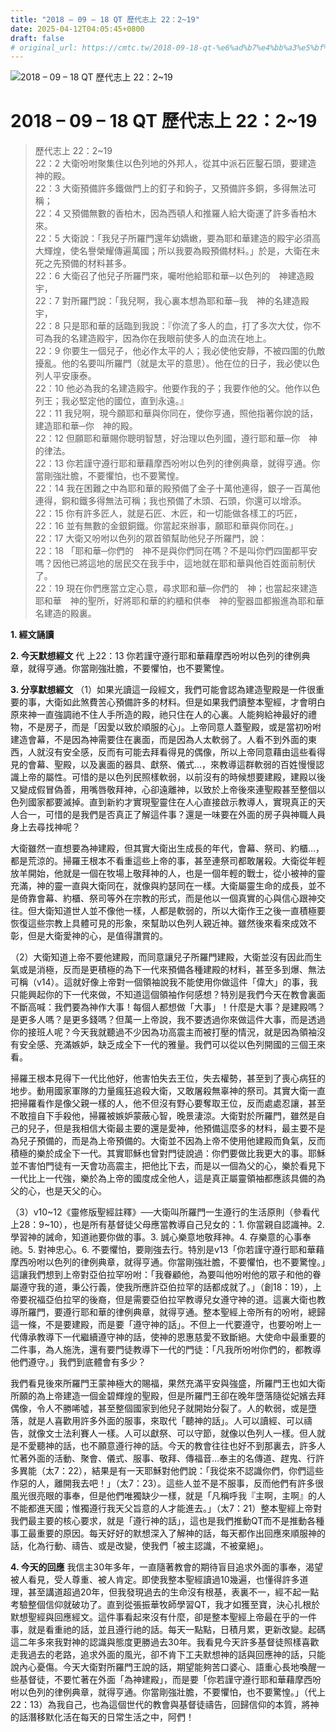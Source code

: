 ```yaml
---
title: "2018 – 09 – 18 QT 歷代志上 22：2~19"
date: 2025-04-12T04:05:45+0800
draft: false
# original_url: https://cmtc.tw/2018-09-18-qt-%e6%ad%b7%e4%bb%a3%e5%bf%97%e4%b8%8a-22%ef%bc%9a219
---
```


![2018 – 09 – 18 QT 歷代志上 22：2\~19](/images/qt.jpg   "2018 – 09 – 18 QT 歷代志上 22：2\~19")

# 2018 – 09 – 18 QT 歷代志上 22：2\~19

> 歷代志上 22：2\~19  
> 22：2 大衛吩咐聚集住以色列地的外邦人，從其中派石匠鑿石頭，要建造　神的殿。  
> 22：3 大衛預備許多鐵做門上的釘子和鉤子，又預備許多銅，多得無法可稱；  
> 22：4 又預備無數的香柏木，因為西頓人和推羅人給大衛運了許多香柏木來。  
> 22：5 大衛說：「我兒子所羅門還年幼嬌嫩，要為耶和華建造的殿宇必須高大輝煌，使名譽榮耀傳遍萬國；所以我要為殿預備材料。」於是，大衛在未死之先預備的材料甚多。  
> 22：6 大衛召了他兒子所羅門來，囑咐他給耶和華─以色列的　神建造殿宇，  
> 22：7 對所羅門說：「我兒啊，我心裏本想為耶和華─我　神的名建造殿宇，  
> 22：8 只是耶和華的話臨到我說：『你流了多人的血，打了多次大仗，你不可為我的名建造殿宇，因為你在我眼前使多人的血流在地上。  
> 22：9 你要生一個兒子，他必作太平的人；我必使他安靜，不被四圍的仇敵擾亂。他的名要叫所羅門（就是太平的意思）。他在位的日子，我必使以色列人平安康泰。  
> 22：10 他必為我的名建造殿宇。他要作我的子；我要作他的父。他作以色列王；我必堅定他的國位，直到永遠。』  
> 22：11 我兒啊，現今願耶和華與你同在，使你亨通，照他指著你說的話，建造耶和華─你　神的殿。  
> 22：12 但願耶和華賜你聰明智慧，好治理以色列國，遵行耶和華─你　神的律法。  
> 22：13 你若謹守遵行耶和華藉摩西吩咐以色列的律例典章，就得亨通。你當剛強壯膽，不要懼怕，也不要驚惶。  
> 22：14 我在困難之中為耶和華的殿預備了金子十萬他連得，銀子一百萬他連得，銅和鐵多得無法可稱；我也預備了木頭、石頭，你還可以增添。  
> 22：15 你有許多匠人，就是石匠、木匠，和一切能做各樣工的巧匠，  
> 22：16 並有無數的金銀銅鐵。你當起來辦事，願耶和華與你同在。」  
> 22：17 大衛又吩咐以色列的眾首領幫助他兒子所羅門，說：  
> 22：18 「耶和華─你們的　神不是與你們同在嗎？不是叫你們四圍都平安嗎？因他已將這地的居民交在我手中，這地就在耶和華與他百姓面前制伏了。  
> 22：19 現在你們應當立定心意，尋求耶和華─你們的　神；也當起來建造耶和華　神的聖所，好將耶和華的約櫃和供奉　神的聖器皿都搬進為耶和華名建造的殿裏。

**1. 經文誦讀**

**2.  今天默想經文**
代 上22：13 你若謹守遵行耶和華藉摩西吩咐以色列的律例典章，就得亨通。你當剛強壯膽，不要懼怕，也不要驚惶。

**3. 分享默想經文**
（1）如果光讀這一段經文，我們可能會認為建造聖殿是一件很重要的事，大衛如此煞費苦心預備許多的材料。但是如果我們讀整本聖經，才會明白原來神一直強調祂不住人手所造的殿，祂只住在人的心裏。人能夠給神最好的禮物，不是房子，而是「因愛以致於順服的心」。上帝同意人蓋聖殿，或是當初吩咐建造會幕，不是因為神需要住在裏面，而是因為人太軟弱了。人看不到外面的東西，人就沒有安全感，反而有可能去拜看得見的偶像，所以上帝同意藉由這些看得見的會幕、聖殿，以及裏面的器具、獻祭、儀式…，來教導這群軟弱的百姓慢慢認識上帝的屬性。可惜的是以色列民照樣軟弱，以前沒有的時候想要建殿，建殿以後又變成假冒偽善，用嘴唇敬拜神，心卻遠離神，以致於上帝後來連聖殿甚至整個以色列國家都要滅掉。直到新約才實現聖靈住在人心直接啟示教導人，實現真正的天人合一，可惜的是我們是否真正了解這件事？還是一味要在外面的房子與神職人員身上去尋找神呢？

大衛雖然一直想要為神建殿，但其實大衛出生成長的年代，會幕、祭司、約櫃…，都是荒涼的。掃羅王根本不看重這些上帝的事，甚至連祭司都敢屠殺。大衛從年輕放羊開始，他就是一個在牧場上敬拜神的人，也是一個年輕的戰士，從小被神的靈充滿，神的靈一直與大衛同在，就像與約瑟同在一樣。大衛屬靈生命的成長，並不是倚靠會幕、約櫃、祭司等外在宗教的形式，而是他以一個真實的心與信心跟神交往。但大衛知道世人並不像他一樣，人都是軟弱的，所以大衛作王之後一直積極要恢復這些宗教上具體可見的形象，來幫助以色列人親近神。雖然後來看來成效不彰，但是大衛愛神的心，是值得讚賞的。

（2）大衛知道上帝不要他建殿，而同意讓兒子所羅門建殿，大衛並沒有因此而生氣或是消極，反而是更積極的為下一代來預備各種建殿的材料，甚至多到爆、無法可稱（v14）。這就好像上帝對一個領袖說我不能使用你做這件「偉大」的事，我只能興起你的下一代來做，不知道這個領袖作何感想？特別是我們今天在教會裏面不斷高喊：我們要為神作大事！每個人都想做「大事」！什麼是大事？是建殿嗎？是更多人嗎？是更多錢嗎？但萬一上帝說，我不要透過你來做這件大事，而是透過你的接班人呢？今天我就聽過不少因為功高震主而被打壓的情況，就是因為領袖沒有安全感、充滿嫉妒，缺乏成全下一代的雅量。我們可以從以色列開國的三個王來看。

掃羅王根本見得下一代比他好，他害怕失去王位，失去權勢，甚至到了喪心病狂的地步。動用國家軍隊的力量瘋狂追殺大衛，又敢屠殺無辜神的祭司。其實大衛一直把掃羅看作是像父親一樣的人，他不但沒有野心要奪取王位，反而處處忍讓，甚至不敢擅自下手殺他，掃羅被嫉妒蒙蔽心智，晚景淒涼。大衛對於所羅門，雖然是自己的兒子，但是我相信大衛最主要的還是愛神，他預備這麼多的材料，最主要不是為兒子預備的，而是為上帝預備的。大衛並不因為上帝不使用他建殿而負氣，反而積極的樂於成全下一代。其實耶穌也曾對門徒說過：你們要做比我更大的事。耶穌並不害怕門徒有一天會功高震主，把他比下去，而是以一個為父的心，樂於看見下一代比上一代強，樂於為上帝的國度成全他人，這是真正屬靈領袖都應該具備的為父的心，也是天父的心。

（3）v10\~12《靈修版聖經註釋》──大衛叫所羅門一生遵行的生活原則（參看代上28：9\~10），也是所有基督徒父母應當教導自己兒女的：1. 你當親自認識神。2. 學習神的誡命，知道祂要你做的事。3. 誠心樂意地敬拜神。4. 存樂意的心事奉祂。5. 對神忠心。6. 不要懼怕，要剛強去行。特別是v13「你若謹守遵行耶和華藉摩西吩咐以色列的律例典章，就得亨通。你當剛強壯膽，不要懼怕，也不要驚惶。」這讓我們想到上帝對亞伯拉罕吩咐：「我眷顧他，為要叫他吩咐他的眾子和他的眷屬遵守我的道，秉公行義，使我所應許亞伯拉罕的話都成就了。」（創18：19），上帝要祝福亞伯拉罕的後裔，但是需要亞伯拉罕教導兒女遵守神的道。這裏大衛也教導所羅門，要遵行耶和華的律例典章，就得亨通。整本聖經上帝所有的吩咐，總歸這一條，不是要建殿，而是要「遵守神的話」。不但上一代要遵守，也要吩咐上一代傳承教導下一代繼續遵守神的話，使神的恩惠慈愛不致斷絕。大使命中最重要的二件事，為人施洗，還有要門徒教導下一代的門徒：「凡我所吩咐你們的，都教導他們遵守。」我們到底體會有多少？

我們看見後來所羅門王蒙神極大的賜福，果然充滿平安與強盛，所羅門王也如大衛所願的為上帝建造一個金碧輝煌的聖殿，但是所羅門王卻在晚年墮落隨從妃嬪去拜偶像，令人不勝唏噓，甚至整個國家到他兒子就開始分裂了。人的軟弱，或是墮落，就是人喜歡用許多外面的服事，來取代「聽神的話」。人可以讀經、可以禱告，就像文士法利賽人一樣。人可以獻祭、可以守節，就像以色列人一樣。但人就是不愛聽神的話，也不願意遵行神的話。今天的教會往往也好不到那裏去，許多人忙著外面的活動、聚會、儀式、服事、敬拜、傳福音…奉主的名傳道、趕鬼、行許多異能（太7：22），結果是有一天耶穌對他們說：「我從來不認識你們，你們這些作惡的人，離開我去吧！」（太7：23）。這些人並不是不服事，反而他們有許多很風光很亮眼的事奉，但是他們唯獨缺少一樣，就是「凡稱呼我『主啊，主啊』的人不能都進天國；惟獨遵行我天父旨意的人才能進去。」（太7：21）整本聖經上帝對我們最主要的核心要求，就是「遵行神的話」，這也是我們推動QT而不是推動各種事工最重要的原因。每天好好的默想深入了解神的話，每天都作出回應來順服神的話，化為行動、禱告、或是改變，使我們「被主認識，不被棄絕」。

**4. 今天的回應**
我信主30年多年，一直隨著教會的期待盲目追求外面的事奉，渴望被人看見，受人尊重、被人肯定。即使我整本聖經讀過10幾遍，也懂得許多道理，甚至講道超過20年，但我發現過去的生命沒有根基，表裏不一，經不起一點考驗整個信仰就破功了。直到從張振華牧師學習QT，我才如獲至寶，決心扎根於默想聖經與回應經文。這件事看起來沒有什麼，卻是整本聖經上帝最在乎的一件事，就是看重祂的話，並且遵行祂的話。每天一點點，日積月累，更新改變。起碼這二年多來我對神的認識與態度更勝過去30年。我看見今天許多基督徒照樣喜歡走我過去的老路，追求外面的風光，卻不肯下工夫默想神的話與回應神的話，只能說內心憂傷。今天大衛對所羅門王說的話，期望能夠苦口婆心、語重心長地喚醒一些基督徒，不要忙著在外面「為神建殿」，而是要「你若謹守遵行耶和華藉摩西吩咐以色列的律例典章，就得亨通。你當剛強壯膽，不要懼怕，也不要驚惶。」（代上22：13）為我自己，也為這個世代的教會與基督徒禱告，回歸信仰的本質，將神的話潛移默化活在每天的日常生活之中，阿們！
